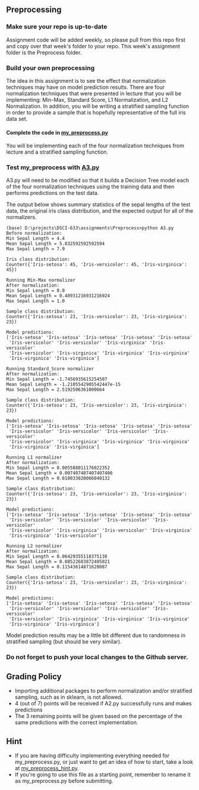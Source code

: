 
## Preprocessing

### Make sure your repo is up-to-date

Assignment code will be added weekly, so please pull from this repo first and copy over that week's folder to your repo. This week's assignment folder is the Preprocess folder.

### Build your own preprocessing
The idea in this assignment is to see the effect that normalization techniques may have on model prediction results. There are four normalization techniques that were presented in lecture that you will be implementing: Min-Max, Standard Score, L1 Normalization, and L2 Normalization. In addition, you will be writing a stratified sampling function in order to provide a sample that is hopefully representative of the full iris data set.

#### Complete the code in [my_preprocess.py](main/Preprocess/my_preprocess.py)
You will be implementing each of the four normalization techniques from lecture and a stratified sampling function.

### Test my_preprocess with [A3.py](Preprocess/A3.py)
A3.py will need to be modified so that it builds a Decision Tree model each of the four normalization techniques using the training data and then performs predictions on the test data.

The output below shows summary statistics of the sepal lengths of the test data, the original iris class distribution, and the expected output for all of the normalizers.
```
(base) D:\projects\DSCI-633\assignments\Preprocess>python A3.py
Before normalization:
Min Sepal Length = 4.4
Mean Sepal Length = 5.832592592592594
Max Sepal Length = 7.9

Iris class distribution:
Counter({'Iris-setosa': 45, 'Iris-versicolor': 45, 'Iris-virginica': 45})

Running Min-Max normalizer
After normalization:
Min Sepal Length = 0.0
Mean Sepal Length = 0.40931216931216924
Max Sepal Length = 1.0

Sample class distribution:
Counter({'Iris-setosa': 23, 'Iris-versicolor': 23, 'Iris-virginica': 23})

Model predictions:
['Iris-setosa' 'Iris-setosa' 'Iris-setosa' 'Iris-setosa' 'Iris-setosa'
 'Iris-versicolor' 'Iris-versicolor' 'Iris-virginica' 'Iris-versicolor'
 'Iris-versicolor' 'Iris-virginica' 'Iris-virginica' 'Iris-virginica'
 'Iris-virginica' 'Iris-virginica']

Running Standard_Score normalizer
After normalization:
Min Sepal Length = -1.7456935615254507
Mean Sepal Length = -1.2105542905542447e-15
Max Sepal Length = 2.5192506361000664

Sample class distribution:
Counter({'Iris-setosa': 23, 'Iris-versicolor': 23, 'Iris-virginica': 23})

Model predictions:
['Iris-setosa' 'Iris-setosa' 'Iris-setosa' 'Iris-setosa' 'Iris-setosa'
 'Iris-versicolor' 'Iris-versicolor' 'Iris-versicolor' 'Iris-versicolor'
 'Iris-versicolor' 'Iris-virginica' 'Iris-virginica' 'Iris-virginica'
 'Iris-virginica' 'Iris-virginica']

Running L1 normalizer
After normalization:
Min Sepal Length = 0.005588011176022352
Mean Sepal Length = 0.007407407407407406
Max Sepal Length = 0.010033020066040132

Sample class distribution:
Counter({'Iris-setosa': 23, 'Iris-versicolor': 23, 'Iris-virginica': 23})

Model predictions:
['Iris-setosa' 'Iris-setosa' 'Iris-setosa' 'Iris-setosa' 'Iris-setosa'
 'Iris-versicolor' 'Iris-versicolor' 'Iris-versicolor' 'Iris-versicolor'
 'Iris-versicolor' 'Iris-virginica' 'Iris-versicolor' 'Iris-virginica'
 'Iris-virginica' 'Iris-versicolor']

Running L2 normalizer
After normalization:
Min Sepal Length = 0.06429355118375138
Mean Sepal Length = 0.08522683872405021
Max Sepal Length = 0.11543614871628087

Sample class distribution:
Counter({'Iris-setosa': 23, 'Iris-versicolor': 23, 'Iris-virginica': 23})

Model predictions:
['Iris-setosa' 'Iris-setosa' 'Iris-setosa' 'Iris-setosa' 'Iris-setosa'
 'Iris-versicolor' 'Iris-versicolor' 'Iris-versicolor' 'Iris-versicolor'
 'Iris-versicolor' 'Iris-virginica' 'Iris-virginica' 'Iris-virginica'
 'Iris-virginica' 'Iris-virginica']
```
Model prediction results may be a little bit different due to randomness in stratified sampling (but should be very similar).

### Do not forget to push your local changes to the Github server.

 ## Grading Policy
 - Importing additional packages to perform normalization and/or stratified sampling, such as in sklearn, is not allowed.
 - 4 (out of 7) points will be received if A2.py successfully runs and makes predictions
 - The 3 remaining points will be given based on the percentage of the same predictions with the correct implementation.

## Hint
 - If you are having difficulty implementing everything needed for my_preprocess.py, or just want to get an idea of how to start, take a look at [my_preprocess_hint.py](Preprocess/my_preprocess_hint.py).
 - If you're going to use this file as a starting point, remember to rename it as my_preprocess.py before submitting.
